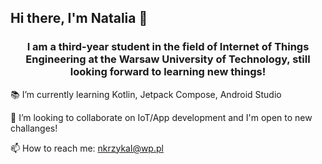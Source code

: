 ## Hi there, I'm Natalia 👋

### <p align="center"> I am a third-year student in the field of Internet of Things Engineering at the Warsaw University of Technology, still looking forward to learning new things! </p>  

📚 I’m currently learning Kotlin, Jetpack Compose, Android Studio  

🤝 I’m looking to collaborate on IoT/App development and I'm open to new challanges!

📫 How to reach me: nkrzykal@wp.pl  


